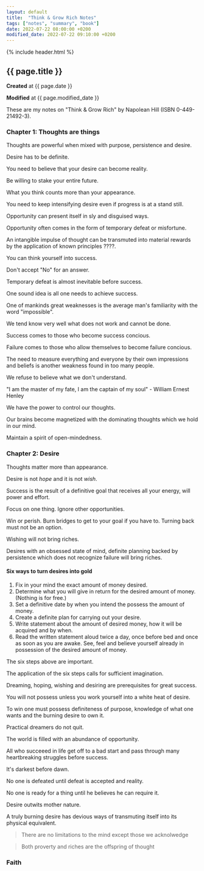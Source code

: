 ```yaml
---
layout: default
title:  "Think & Grow Rich Notes"
tags: ["notes", "summary", "book"]
date: 2022-07-22 08:00:00 +0200
modified_date: 2022-07-22 09:10:00 +0200
---
```


{% include header.html %}
## {{ page.title }}
**Created** at {{ page.date }}

**Modified** at {{ page.modified_date }}

These are my notes on "Think & Grow Rich" by Napolean Hill (ISBN 0-449-21492-3).

### Chapter 1: Thoughts are things

Thoughts are powerful when mixed with purpose, persistence and desire.

Desire has to be definite. 

You need to believe that your desire can become reality.

Be willing to stake your entire future.

What you think counts more than your appearance.

You need to keep intensifying desire even if progress is at a stand still.

Opportunity can present itself in sly and disguised ways.

Opportunity often comes in the form of temporary defeat or misfortune.

An intangible impulse of thought can be transmuted into material rewards by the application of known principles ????.

You can think yourself into success.

Don't accept "No" for an answer.

Temporary defeat is almost inevitable before success.

One sound idea is all one needs to achieve success.

One of mankinds great weaknesses is the average man's familiarity with the word
"impossible".

We tend know very well what does not work and cannot be done.

Success comes to those who become success concious.

Failure comes to those who allow themselves to become failure concious.

The need to measure everything and everyone by their own impressions and beliefs
 is another weakness found in too many people.

We refuse to believe what we don't understand.

"I am the master of my fate, I am the captain of my soul" - William Ernest Henley

We have the power to control our thoughts.

Our brains become magnetized with the dominating thoughts which we hold in our mind.

Maintain a spirit of open-mindedness.

### Chapter 2: Desire

Thoughts matter more than appearance.

Desire is not *hope* and it is not *wish*.

Success is the result of a definitive goal that receives all your energy, will
power and effort.

Focus on one thing. Ignore other opportunities.

Win or perish. Burn bridges to get to your goal if you have to. Turning back
must not be an option.

Wishing will not bring riches.

Desires with an obsessed state of mind, definite planning backed by persistence
which does not recognize failure will bring riches.

#### Six ways to turn desires into gold

1. Fix in your mind the exact amount of money desired.
2. Determine what you will give in return for the desired amount of money. 
   (Nothing is for free.)
3. Set a definitive date by when you intend the possess the amount of money.
4. Create a definite plan for carrying out your desire.
5. Write statement about the amount of desired money, how it will be acquired and
   by when.
6. Read the written statement aloud twice a day, once before bed and once as soon
  as you are awake. See, feel and believe yourself already in possession of the 
  desired amount of money.

The six steps above are important.

The application of the six steps calls for sufficient imagination.

Dreaming, hoping, wishing and desiring are prerequisites for great success.

You will not possess unless you work yourself into a white heat of desire.

To win one must possess definiteness of purpose, knowledge of what one wants and
the burning desire to own it.

Practical dreamers do not quit.

The world is filled with an abundance of opportunity.

All who succeeed in life get off to a bad start and pass through many heartbreaking
struggles before success.

It's darkest before dawn.

No one is defeated until defeat is accepted and reality.

No one is ready for a thing until he believes he can require it.

Desire outwits mother nature.

A truly burning desire has devious ways of transmuting itself into its physical
equivalent.

> There are no limitations to the mind except those we acknolwedge

> Both proverty and riches are the offspring of thought

### Faith